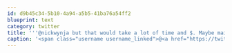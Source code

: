 ```yaml
---
id: d9b45c34-5b10-4a94-a5b5-41ba76a54ff2
blueprint: text
category: twitter
title: '''@nickwynja but that would take a lot of time and $. Maybe mail it in one envelope labelled "important" to the CEO.  Its 13 letters.'
caption: '<span class="username username_linked">@<a href="https://twitter.com/nickwynja" title="Nick Wynja">nickwynja</a></span> but that would take a lot of time and $. Maybe mail it in one envelope labelled "important" to the CEO.  Its 13 letters.'
---
```

